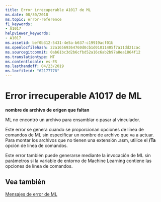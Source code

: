 ```yaml
---
title: Error irrecuperable A1017 de ML
ms.date: 08/30/2018
ms.topic: error-reference
f1_keywords:
- A1017
helpviewer_keywords:
- A1017
ms.assetid: bef0b312-5431-4e5a-b637-c19919acf01b
ms.openlocfilehash: 22a16569364760d0cb1d01011405f7a11dd21cac
ms.sourcegitcommit: 0ab61bc3d2b6cfbd52a16c6ab2b97a8ea1864f12
ms.translationtype: MT
ms.contentlocale: es-ES
ms.lasthandoff: 04/23/2019
ms.locfileid: "62177778"
---
```

# <a name="ml-fatal-error-a1017"></a>Error irrecuperable A1017 de ML

**nombre de archivo de origen que faltan**

ML no encontró un archivo para ensamblar o pasar al vinculador.

Este error se genera cuando se proporcionan opciones de línea de comandos de ML sin especificar un nombre de archivo que va a actuar. Para montar los archivos que no tienen una extensión .asm, utilice el **/Ta** opción de línea de comandos.

Este error también puede generarse mediante la invocación de ML sin parámetros si la variable de entorno de Machine Learning contiene las opciones de línea de comandos.

## <a name="see-also"></a>Vea también

[Mensajes de error de ML](../../assembler/masm/ml-error-messages.md)<br/>
